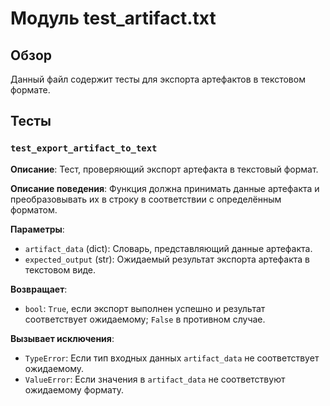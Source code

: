 # Модуль test_artifact.txt

## Обзор

Данный файл содержит тесты для экспорта артефактов в текстовом формате.

## Тесты

### `test_export_artifact_to_text`

**Описание**: Тест, проверяющий экспорт артефакта в текстовый формат.

**Описание поведения**:  Функция должна принимать данные артефакта и преобразовывать их в строку в соответствии с определённым форматом.


**Параметры**:

- `artifact_data` (dict): Словарь, представляющий данные артефакта.  
- `expected_output` (str): Ожидаемый результат экспорта артефакта в текстовом виде.


**Возвращает**:

- `bool`: `True`, если экспорт выполнен успешно и результат соответствует ожидаемому; `False` в противном случае.


**Вызывает исключения**:

- `TypeError`: Если тип входных данных `artifact_data` не соответствует ожидаемому.
- `ValueError`: Если значения в `artifact_data` не соответствуют ожидаемому формату.
